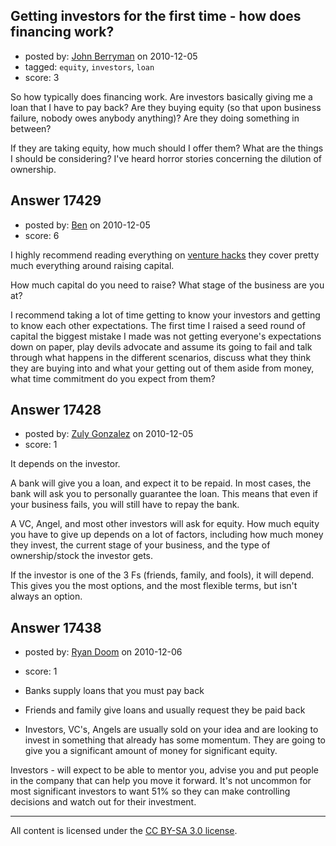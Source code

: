 ## Getting investors for the first time - how does financing work?

- posted by: [John Berryman](https://stackexchange.com/users/-1/4773-john-berryman) on 2010-12-05
- tagged: `equity`, `investors`, `loan`
- score: 3

So how typically does financing work.  Are investors basically giving me a loan that I have to pay back?  Are they buying equity (so that upon business failure, nobody owes anybody anything)?  Are they doing something in between?

If they are taking equity, how much should I offer them?  What are the things I should be considering?  I've heard horror stories concerning the dilution of ownership.


## Answer 17429

- posted by: [Ben](https://stackexchange.com/users/-1/5804-ben) on 2010-12-05
- score: 6

<p>I highly recommend reading everything on <a href="http://venturehacks.com" rel="nofollow">venture hacks</a> they cover pretty much everything around raising capital. </p>

<p>How much capital do you need to raise? What stage of the business are you at?</p>

<p>I recommend taking a lot of time getting to know your investors and getting to know each other expectations. The first time I raised a seed round of capital the biggest mistake I made was not getting everyone's expectations down on paper, play devils advocate and assume its going to fail and talk through what happens in the different scenarios, discuss what they think they are buying into and what your getting out of them aside from money, what time commitment do you expect from them?</p>



## Answer 17428

- posted by: [Zuly Gonzalez](https://stackexchange.com/users/-1/2692-zuly-gonzalez) on 2010-12-05
- score: 1

It depends on the investor.

A bank will give you a loan, and expect it to be repaid. In most cases, the bank will ask you to personally guarantee the loan. This means that even if your business fails, you will still have to repay the bank.

A VC, Angel, and most other investors will ask for equity. How much equity you have to give up depends on a lot of factors, including how much money they invest, the current stage of your business, and the type of ownership/stock the investor gets.

If the investor is one of the 3 Fs (friends, family, and fools), it will depend. This gives you the most options, and the most flexible terms, but isn't always an option. 


## Answer 17438

- posted by: [Ryan Doom](https://stackexchange.com/users/-1/5655-ryan-doom) on 2010-12-06
- score: 1

 - Banks supply loans that you must pay back
 - Friends and family give loans and usually request they be paid back
 - Investors, VC's, Angels are usually sold on your idea and are looking to invest in something that already has some momentum. They are going to give you a significant amount of money for significant equity.  

Investors - will expect to be able to mentor you, advise you and put people in the company that can help you move it forward. It's not uncommon for most significant investors to want 51% so they can make controlling decisions and watch out for their investment.



---

All content is licensed under the [CC BY-SA 3.0 license](https://creativecommons.org/licenses/by-sa/3.0/).
